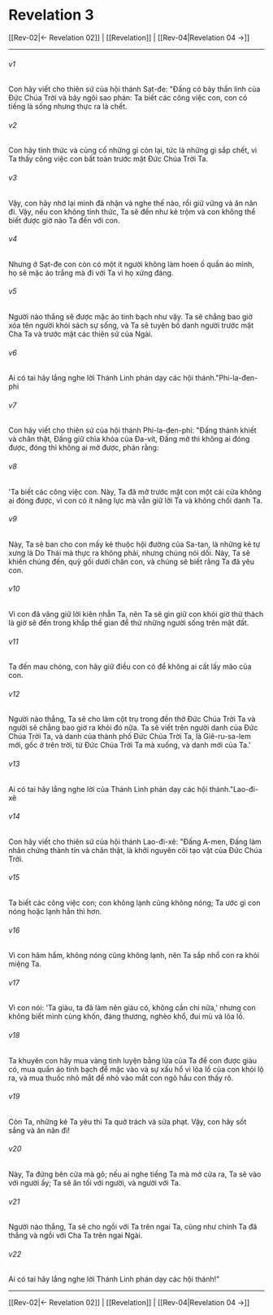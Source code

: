 # Revelation 3

[[Rev-02|← Revelation 02]] | [[Revelation]] | [[Rev-04|Revelation 04 →]]
***



###### v1 
Con hãy viết cho thiên sứ của hội thánh Sạt-đe: "Đấng có bảy thần linh của Đức Chúa Trời và bảy ngôi sao phán: Ta biết các công việc con, con có tiếng là sống nhưng thực ra là chết. 

###### v2 
Con hãy tỉnh thức và củng cố những gì còn lại, tức là những gì sắp chết, vì Ta thấy công việc con bất toàn trước mặt Đức Chúa Trời Ta. 

###### v3 
Vậy, con hãy nhớ lại mình đã nhận và nghe thế nào, rồi giữ vững và ăn năn đi. Vậy, nếu con không tỉnh thức, Ta sẽ đến như kẻ trộm và con không thể biết được giờ nào Ta đến với con. 

###### v4 
Nhưng ở Sạt-đe con còn có một ít người không làm hoen ố quần áo mình, họ sẽ mặc áo trắng mà đi với Ta vì họ xứng đáng. 

###### v5 
Người nào thắng sẽ được mặc áo tinh bạch như vậy. Ta sẽ chẳng bao giờ xóa tên người khỏi sách sự sống, và Ta sẽ tuyên bố danh người trước mặt Cha Ta và trước mặt các thiên sứ của Ngài. 

###### v6 
Ai có tai hãy lắng nghe lời Thánh Linh phán dạy các hội thánh."Phi-la-đen-phi 

###### v7 
Con hãy viết cho thiên sứ của hội thánh Phi-la-đen-phi: "Đấng thánh khiết và chân thật, Đấng giữ chìa khóa của Đa-vít, Đấng mở thì không ai đóng được, đóng thì không ai mở được, phán rằng: 

###### v8 
'Ta biết các công việc con. Này, Ta đã mở trước mặt con một cái cửa không ai đóng được, vì con có ít năng lực mà vẫn giữ lời Ta và không chối danh Ta. 

###### v9 
Này, Ta sẽ ban cho con mấy kẻ thuộc hội đường của Sa-tan, là những kẻ tự xưng là Do Thái mà thực ra không phải, nhưng chúng nói dối. Này, Ta sẽ khiến chúng đến, quỳ gối dưới chân con, và chúng sẽ biết rằng Ta đã yêu con. 

###### v10 
Vì con đã vâng giữ lời kiên nhẫn Ta, nên Ta sẽ gìn giữ con khỏi giờ thử thách là giờ sẽ đến trong khắp thế gian để thử những người sống trên mặt đất. 

###### v11 
Ta đến mau chóng, con hãy giữ điều con có để không ai cất lấy mão của con. 

###### v12 
Người nào thắng, Ta sẽ cho làm cột trụ trong đền thờ Đức Chúa Trời Ta và người sẽ chẳng bao giờ ra khỏi đó nữa. Ta sẽ viết trên người danh của Đức Chúa Trời Ta, và danh của thành phố Đức Chúa Trời Ta, là Giê-ru-sa-lem mới, gốc ở trên trời, từ Đức Chúa Trời Ta mà xuống, và danh mới của Ta.' 

###### v13 
Ai có tai hãy lắng nghe lời của Thánh Linh phán dạy các hội thánh."Lao-đi-xê 

###### v14 
Con hãy viết cho thiên sứ của hội thánh Lao-đi-xê: "Đấng A-men, Đấng làm nhân chứng thành tín và chân thật, là khởi nguyên cõi tạo vật của Đức Chúa Trời. 

###### v15 
Ta biết các công việc con; con không lạnh cũng không nóng; Ta ước gì con nóng hoặc lạnh hẳn thì hơn. 

###### v16 
Vì con hâm hẩm, không nóng cũng không lạnh, nên Ta sắp nhổ con ra khỏi miệng Ta. 

###### v17 
Vì con nói: 'Ta giàu, ta đã làm nên giàu có, không cần chi nữa,' nhưng con không biết mình cùng khốn, đáng thương, nghèo khổ, đui mù và lõa lồ. 

###### v18 
Ta khuyên con hãy mua vàng tinh luyện bằng lửa của Ta để con được giàu có, mua quần áo tinh bạch để mặc vào và sự xấu hổ vì lõa lồ của con khỏi lộ ra, và mua thuốc nhỏ mắt để nhỏ vào mắt con ngõ hầu con thấy rõ. 

###### v19 
Còn Ta, những kẻ Ta yêu thì Ta quở trách và sửa phạt. Vậy, con hãy sốt sắng và ăn năn đi! 

###### v20 
Này, Ta đứng bên cửa mà gõ; nếu ai nghe tiếng Ta mà mở cửa ra, Ta sẽ vào với người ấy; Ta sẽ ăn tối với người, và người với Ta. 

###### v21 
Người nào thắng, Ta sẽ cho ngồi với Ta trên ngai Ta, cũng như chính Ta đã thắng và ngồi với Cha Ta trên ngai Ngài. 

###### v22 
Ai có tai hãy lắng nghe lời Thánh Linh phán dạy các hội thánh!"

***
[[Rev-02|← Revelation 02]] | [[Revelation]] | [[Rev-04|Revelation 04 →]]
